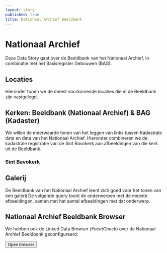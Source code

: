 ```yaml
---
layout: story
published: true
title: Nationaal Archief Beeldbank
---
```


<h1>Nationaal Archief</h1>

<p>Deze Data Story gaat over de Beeldbank van het Nationaal Archief, in combinatie met het Basisregister Gebouwen (BAG).</p>

<h2>Locaties</h2>

<p>Hieronder tonen we de meest voorkomende locaties die in de Beeldbank zijn vastgelegd.</p>

<query data-config-ref="https://triplydb.com/nationaal-archief/-/queries/kadaster-nationaal-archief-1">
</query>

<h2>Kerken: Beeldbank (Nationaal Archief) & BAG (Kadaster)</h2>

<p>We willen de meerwaarde tonen van het leggen van links tussen
Kadastrale data en data van het Nationaal Archief.  Hieronder
combineren we de kadastrale registratie van de Sint Bavokerk aan
afbeeldingen van die kerk uit de Beeldbank.</p>

<h3>Sint Bavokerk</h3>

<query data-config-ref="https://triplydb.com/nationaal-archief/-/queries/kadaster-nationaal-archief-2">
</query>

<h2>Galerij</h2>

<p>De Beeldbank van het Nationaal Archief leent zich goed voor het tonen van een galerij De volgende query toont de onderwerpen met de meeste afbeeldingen, samen met het aantal afbeeldingen met dat onderwerp.</p>

<query data-config-ref="https://triplydb.com/nationaal-archief/-/queries/kadaster-nationaal-archief-3">
</query>

<h2>Nationaal Archief Beeldbank Browser</h2>

<p>We hebben ook de Linked Data Browser (<em>FacetCheck</em>) over de
Nationaal Archief Beeldbank geconfigureerd:</p>

<a href="/browsers/nationaal-archief">
  <button>Open browser</button>
</a>
